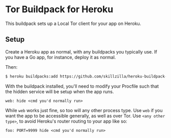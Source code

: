 # Tor Buildpack for Heroku

This buildpack sets up a Local Tor client for your app on Heroku.

## Setup

Create a Heroku app as normal, with any buildpacks you typically use.
If you have a Go app, for instance, deploy it as normal.

Then:

```bash
$ heroku buildpacks:add https://github.com/skillzilla/heroku-buildpack-tor-service.git
```

With the buildpack installed, you'll need to modify your Procfile such that
the hidden service will be setup when the app runs.

```Procfile
web: hide <cmd you'd normally run>
```

While `web` works just fine, so too will any other process type. Use `web`
if you want the app to be accessible generally, as well as over Tor. Use
`<any other type>`, to avoid Heroku's router routing to your app like so:
```
foo: PORT=9999 hide <cmd you'd normally run>
```
